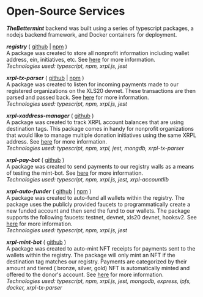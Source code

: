 # Open-Source Services

***TheBettermint*** backend was built using a series of typescript packages, a nodejs backend framework, and Docker containers for deployment. 
 
***registry*** ( [github](https://github.com/thebettermint/registry) | [npm](https://github.com/thebettermint/registry/packages/1491220) )
<br>A package was created to store all nonprofit information including wallet address, ein, initiatives, etc. See [here](https://github.com/thebettermint/registry) for more information.
<br>*Technologies used: typescript, npm, xrpl.js, jest*
 
***xrpl-tx-parser***  ( [github](https://github.com/thebettermint/xrpl-tx-parser) | [npm](https://github.com/thebettermint/xrpl-tx-parser/packages/1505301) )
<br>A package was created to listen for incoming payments made to our registered organizations on the XLS20 devnet. These transactions are then parsed and passed back. See [here](https://github.com/thebettermint/xrpl-tx-parser) for more information.
<br>*Technologies used: typescript, npm, xrpl.js, jest*
 
***xrpl-xaddress-manager*** ( [github](https://github.com/thebettermint/xrpl-xaddress-manager) ) 
<br>A package was created to track XRPL account balances that are using destination tags. This package comes in handy for nonprofit organizations that would like to manage multiple donation initiatives using the same XRPL address. See [here](https://github.com/thebettermint/xrpl-xaddress-manager) for more information.
<br>*Technologies used: typescript, npm, xrpl, jest, mongdb, xrpl-tx-parser*
 
***xrpl-pay-bot*** ( [github](https://github.com/thebettermint/xrpl-pay-bot) )
<br>A package was created to send payments to our registry walls as a means of testing the mint-bot. See [here](https://github.com/thebettermint/xrpl-pay-bot) for more information.
<br>*Technologies used: typescript, npm, xrpl.js, jest, xrpl-accountlib*
 
***xrpl-auto-funder***  ( [github](https://github.com/thebettermint/xrpl-auto-funder) | [npm](https://github.com/thebettermint/xrpl-auto-funder/packages/1507700) )
<br>A package was created to auto-fund all wallets within the registry. The package uses the publicly provided faucets to programmatically create a new funded account and then send the fund to our wallets. The package supports the following faucets: testnet, devnet, xls20 devnet, hooksv2. See [here](https://github.com/thebettermint/xrpl-auto-funder) for more information.
<br>*Technologies used: typescript, npm, xrpl.js, jest*
 
***xrpl-mint-bot*** ( [github](https://github.com/thebettermint/xrpl-mint-bot) )
<br>A package was created to auto-mint NFT receipts for payments sent to the wallets within the registry. The package will only mint an NFT if the destination tag matches our registry. Payments are categorized by their amount and tiered ( bronze, silver, gold) NFT is automatically minted and offered to the donor's account. See [here](https://github.com/thebettermint/xrpl-mint-bot) for more information.
<br>*Technologies used: typescript, npm, xrpl.js, jest, mongodb, express, ipfs, docker, xrpl-tx-parser*
